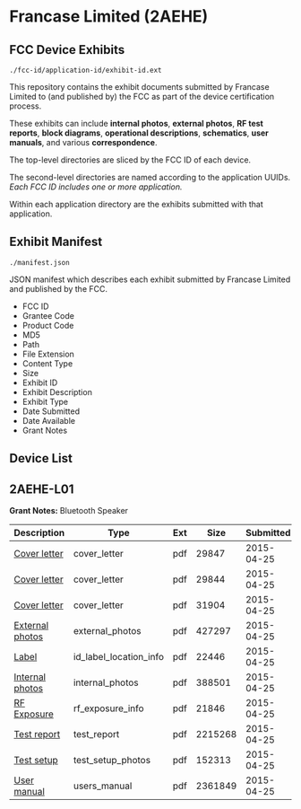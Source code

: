 # Francase Limited (2AEHE)
## FCC Device Exhibits

```
./fcc-id/application-id/exhibit-id.ext
```

This repository contains the exhibit documents submitted by Francase Limited to (and published by) the FCC as part of the device certification process.

These exhibits can include **internal photos**, **external photos**, **RF test reports**, **block diagrams**, **operational descriptions**, **schematics**, **user manuals**, and various **correspondence**.

The top-level directories are sliced by the FCC ID of each device.

The second-level directories are named according to the application UUIDs. *Each FCC ID includes one or more application.*

Within each application directory are the exhibits submitted with that application. 

## Exhibit Manifest

```
./manifest.json
```

JSON manifest which describes each exhibit submitted by Francase Limited and published by the FCC.

- FCC ID
- Grantee Code
- Product Code
- MD5
- Path
- File Extension
- Content Type
- Size
- Exhibit ID
- Exhibit Description
- Exhibit Type
- Date Submitted
- Date Available
- Grant Notes

## Device List
## 2AEHE-L01
**Grant Notes:** Bluetooth Speaker

| Description | Type | Ext | Size | Submitted | Available |
| ----------- | ---- | --- | ---- | --------- | --------- |
| [Cover letter](2AEHE-L01/ddb637bf095bbb9863fe8da63248e626/2596396.pdf) | cover_letter | pdf | 29847 | 2015-04-25 | 2015-04-25 |
| [Cover letter](2AEHE-L01/ddb637bf095bbb9863fe8da63248e626/2596397.pdf) | cover_letter | pdf | 29844 | 2015-04-25 | 2015-04-25 |
| [Cover letter](2AEHE-L01/ddb637bf095bbb9863fe8da63248e626/2596398.pdf) | cover_letter | pdf | 31904 | 2015-04-25 | 2015-04-25 |
| [External photos](2AEHE-L01/ddb637bf095bbb9863fe8da63248e626/2596399.pdf) | external_photos | pdf | 427297 | 2015-04-25 | 2015-04-25 |
| [Label](2AEHE-L01/ddb637bf095bbb9863fe8da63248e626/2596400.pdf) | id_label_location_info | pdf | 22446 | 2015-04-25 | 2015-04-25 |
| [Internal photos](2AEHE-L01/ddb637bf095bbb9863fe8da63248e626/2596401.pdf) | internal_photos | pdf | 388501 | 2015-04-25 | 2015-04-25 |
| [RF Exposure](2AEHE-L01/ddb637bf095bbb9863fe8da63248e626/2596403.pdf) | rf_exposure_info | pdf | 21846 | 2015-04-25 | 2015-04-25 |
| [Test report](2AEHE-L01/ddb637bf095bbb9863fe8da63248e626/2596405.pdf) | test_report | pdf | 2215268 | 2015-04-25 | 2015-04-25 |
| [Test setup](2AEHE-L01/ddb637bf095bbb9863fe8da63248e626/2596406.pdf) | test_setup_photos | pdf | 152313 | 2015-04-25 | 2015-04-25 |
| [User manual](2AEHE-L01/ddb637bf095bbb9863fe8da63248e626/2596407.pdf) | users_manual | pdf | 2361849 | 2015-04-25 | 2015-04-25 |
